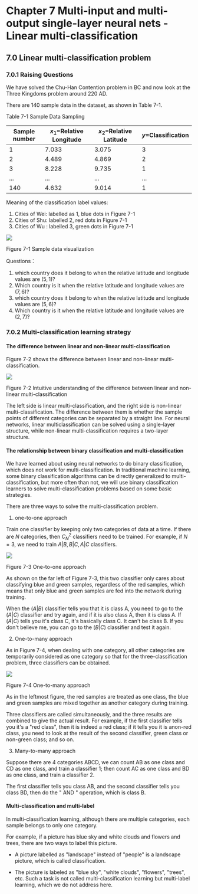 <!--Copyright © Microsoft Corporation. All rights reserved.
  适用于[License](https://github.com/Microsoft/ai-edu/blob/master/LICENSE.md)版权许可-->
  
# Chapter 7 Multi-input and multi-output single-layer neural nets - Linear multi-classification

## 7.0 Linear multi-classification problem

### 7.0.1 Raising Questions

We have solved the Chu-Han Contention problem in BC and now look at the Three Kingdoms problem around 220 AD.

There are 140 sample data in the dataset, as shown in Table 7-1.

Table 7-1 Sample Data Sampling

|Sample number|$x_1=$Relative Longitude|$x_2=$Relative Latitude|$y=$Classification|
|---|---|---|---|
|1|7.033|3.075|3|
|2|4.489|4.869|2|
|3|8.228|9.735|1|
|...|...|...|...|
|140|4.632|9.014|1|

Meaning of the classification label values:

1. Cities of Wei: labelled as 1, blue dots in Figure 7-1
2. Cities of Shu: labelled 2, red dots in Figure 7-1
3. Cities of Wu : labelled 3, green dots in Figure 7-1

<img src="https://aiedugithub4a2.blob.core.windows.net/a2-images/Images/7/source_data.png" ch="500" />

Figure 7-1 Sample data visualization

Questions：

1. which country does it belong to when the relative latitude and longitude values are $(5,1)$?
2. Which country is it when the relative latitude and longitude values are $(7,6)$?
3. which country does it belong to when the relative latitude and longitude values are $(5,6)$?
4. Which country is it when the relative latitude and longitude values are $(2,7)$?

### 7.0.2 Multi-classification learning strategy

#### The difference between linear and non-linear multi-classification

Figure 7-2 shows the difference between linear and non-linear multi-classification.

<img src="https://aiedugithub4a2.blob.core.windows.net/a2-images/Images/7/linear_vs_nonlinear.png" />

Figure 7-2 Intuitive understanding of the difference between linear and non-linear multi-classification

The left side is linear multi-classification, and the right side is non-linear multi-classification. The difference between them is whether the sample points of different categories can be separated by a straight line. For neural networks, linear multiclassification can be solved using a single-layer structure, while non-linear multi-classification requires a two-layer structure.

#### The relationship between binary classification and multi-classification

We have learned about using neural networks to do binary classification, which does not work for multi-classification. In traditional machine learning, some binary classification algorithms can be directly generalized to multi-classification, but more often than not, we will use binary classification learners to solve multi-classification problems based on some basic strategies.

There are three ways to solve the multi-classification problem.

1. one-to-one approach
   
Train one classifier by keeping only two categories of data at a time. If there are $N$ categories, then $C^2_N$ classifiers need to be trained. For example, if $N=3$, we need to train $A|B, B|C, A|C$ classifiers.

<img src="https://aiedugithub4a2.blob.core.windows.net/a2-images/Images/7/one_vs_one.png" />

Figure 7-3 One-to-one approach

As shown on the far left of Figure 7-3, this two classifier only cares about classifying blue and green samples, regardless of the red samples, which means that only blue and green samples are fed into the network during training.
   
When the $(A|B)$ classifier tells you that it is class A, you need to go to the $(A|C)$ classifier and try again, and if it is also class A, then it is class A. If $(A|C)$ tells you it's class C, it's basically class C. It can't be class B. If you don't believe me, you can go to the $(B|C)$ classifier and test it again.

2. One-to-many approach
   
As in Figure 7-4, when dealing with one category, all other categories are temporarily considered as one category so that for the three-classification problem, three classifiers can be obtained.

<img src="https://aiedugithub4a2.blob.core.windows.net/a2-images/Images/7/one_vs_multiple.png" />

Figure 7-4 One-to-many approach

As in the leftmost figure, the red samples are treated as one class, the blue and green samples are mixed together as another category during training.

Three classifiers are called simultaneously, and the three results are combined to give the actual result.  For example, if the first classifier tells you it's a "red class", then it is indeed a red class; if it tells you it is anon-red class, you need to look at the result of the second classifier, green class or non-green class; and so on.

3. Many-to-many approach

Suppose there are 4 categories ABCD, we can count AB as one class and CD as one class, and train a classifier 1; then count AC as one class and BD as one class, and train a classifier 2.
    
The first classifier tells you class AB, and the second classifier tells you class BD, then do the " AND " operation, which is class B.

#### Multi-classification and multi-label

In multi-classification learning, although there are multiple categories, each sample belongs to only one category.

For example, if a picture has blue sky and white clouds and flowers and trees, there are two ways to label this picture.

- A picture labelled as "landscape" instead of "people" is a landscape picture, which is called classification.

- The picture is labeled as "blue sky", "white clouds", "flowers", "trees", etc. Such a task is not called multi-classification learning but multi-label learning, which we do not address here.
